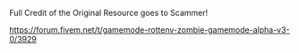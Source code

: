 Full Credit of the Original Resource goes to Scammer!

https://forum.fivem.net/t/gamemode-rottenv-zombie-gamemode-alpha-v3-0/3929